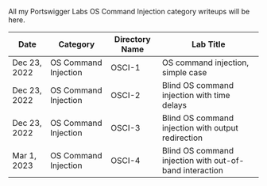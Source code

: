 All my Portswigger Labs OS Command Injection category writeups will be here.

Date	 	  | Category                       | Directory Name | Lab Title
--------------|--------------------------------|----------------|----------------------
Dec 23, 2022  | OS Command Injection           | OSCI-1         | OS command injection, simple case
Dec 23, 2022  | OS Command Injection           | OSCI-2         | Blind OS command injection with time delays
Dec 23, 2022  | OS Command Injection           | OSCI-3         | Blind OS command injection with output redirection
Mar 1, 2023   | OS Command Injection           | OSCI-4         | Blind OS command injection with out-of-band interaction